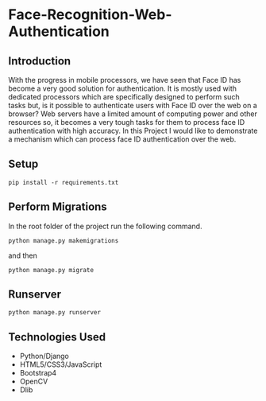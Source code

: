 # Face-Recognition-Web-Authentication

## Introduction
With the progress in mobile processors, we have seen that Face ID has become a very good solution for authentication. It is mostly used with dedicated processors which are specifically designed to perform such tasks but, is it possible to authenticate users with Face ID over the web on a browser?
Web servers have a limited amount of computing power and other resources so, it becomes a very tough tasks for them to process face ID authentication with high accuracy.
In this Project I would like to demonstrate a mechanism which can process face ID authentication over the web.

## Setup

```
pip install -r requirements.txt
```

## Perform Migrations
In the root folder of the project run the following command.
```
python manage.py makemigrations
```
and then

```
python manage.py migrate
```

## Runserver
```
python manage.py runserver
```
## Technologies Used
* Python/Django
* HTML5/CSS3/JavaScript
* Bootstrap4
* OpenCV
* Dlib



